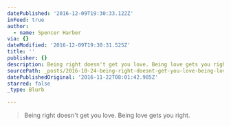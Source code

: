 ```yaml
---
datePublished: '2016-12-09T19:30:33.122Z'
inFeed: true
author:
  - name: Spencer Harber
via: {}
dateModified: '2016-12-09T19:30:31.525Z'
title: ''
publisher: {}
description: Being right doesn't get you love. Being love gets you right.
sourcePath: _posts/2016-10-24-being-right-doesnt-get-you-love-being-love-gets-you-right.md
datePublishedOriginal: '2016-11-22T08:01:42.985Z'
starred: false
_type: Blurb

---
```

> Being right doesn't get you love. Being love gets you right.